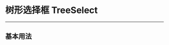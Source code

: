 # 树形选择框 TreeSelect

---

## 基本用法

<div class="demo-block">
  <treeselect v-model='value' :multiple="true" :options="options"></treeselect>
</div>

<script>
export default {
  data () {
    return  {
      value: null,
      options: [
        {
          id: 'a',
          label: 'a',
          children: [{
            id: 'aa',
            label: 'aa',
            children: [
              {
                id: 'cc',
                label: 'cc'
              }
            ]
          }, {
            id: 'ab',
            label: 'ab',
          }],
        }, 
        {
          id: 'b',
          label: 'b',
        }, 
        {
          id: 'c',
          label: 'c',
        }
      ]
    }
  }
}
</script>